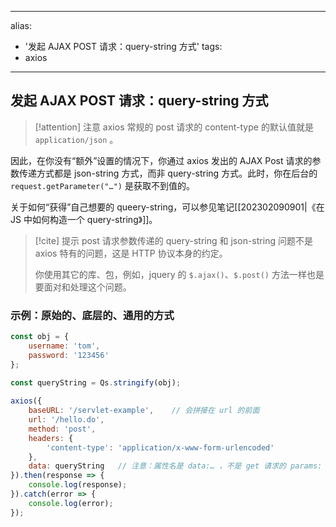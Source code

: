 
---
alias: 
  - '发起 AJAX POST 请求：query-string 方式'
tags: 
  - axios
---

## 发起 AJAX POST 请求：query-string 方式

> [!attention] 注意
> axios 常规的 post 请求的 content-type 的默认值就是 `application/json` 。 

因此，在你没有“额外”设置的情况下，你通过 axios 发出的 AJAX Post 请求的参数传递方式都是 json-string 方式，而非 query-string 方式。此时，你在后台的 `request.getParameter("…")` 是获取不到值的。

关于如何“获得”自己想要的 queery-string，可以参见笔记[[202302090901|《在 JS 中如何构造一个 query-string》]]。

> [!cite] 提示
> post 请求参数传递的 query-string 和 json-string 问题不是 axios 特有的问题，这是 HTTP 协议本身的约定。
> 
> 你使用其它的库、包，例如，jquery 的 `$.ajax()`、`$.post()` 方法一样也是要面对和处理这个问题。

### 示例：原始的、底层的、通用的方式

```js
const obj = {
    username: 'tom',
    password: '123456'
};

const queryString = Qs.stringify(obj);
 
axios({
    baseURL: '/servlet-example',    // 会拼接在 url 的前面
    url: '/hello.do',
    method: 'post',
    headers: { 
        'content-type': 'application/x-www-form-urlencoded' 
    },
    data: queryString   // 注意：属性名是 data:… ，不是 get 请求的 params: …
}).then(response => {
    console.log(response);
}).catch(error => {
    console.log(error);
});
```
